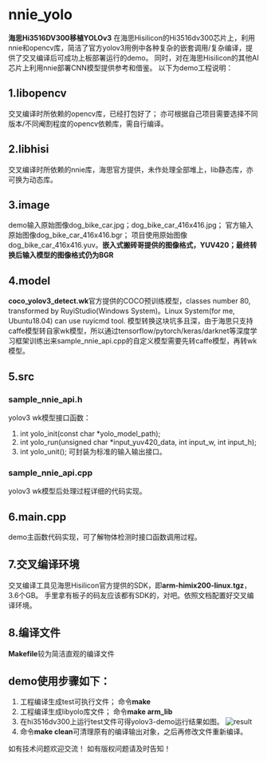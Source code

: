 # nnie_yolo
**海思Hi3516DV300移植YOLOv3**
在海思Hisilicon的Hi3516dv300芯片上，利用nnie和opencv库，简洁了官方yolov3用例中各种复杂的嵌套调用/复杂编译，提供了交叉编译后可成功上板部署运行的demo。
同时，对在海思Hisilicon的其他AI芯片上利用nnie部署CNN模型提供参考和借鉴。
以下为demo工程说明：

## 1.libopencv
交叉编译时所依赖的opencv库，已经打包好了；
亦可根据自己项目需要选择不同版本/不同阉割程度的opencv依赖库，需自行编译。

## 2.libhisi
交叉编译时所依赖的nnie库，海思官方提供，未作处理全部堆上，lib静态库，亦可换为动态库。

## 3.image
demo输入原始图像dog_bike_car.jpg；dog_bike_car_416x416.jpg；
官方输入原始图像dog_bike_car_416x416.bgr；
项目使用原始图像dog_bike_car_416x416.yuv。**嵌入式搬砖哥提供的图像格式，YUV420；最终转换后输入模型的图像格式仍为BGR**


## 4.model
**coco_yolov3_detect.wk**官方提供的COCO预训练模型，classes number 80, transformed by RuyiStudio(Windows System)。Linux System(for me, Ubuntu18.04) can use ruyicmd tool.
模型转换这块坑多且深，由于海思只支持caffe模型转自家wk模型，所以通过tensorflow/pytorch/keras/darknet等深度学习框架训练出来sample_nnie_api.cpp的自定义模型需要先转caffe模型，再转wk模型。

## 5.src
### sample_nnie_api.h
yolov3 wk模型接口函数：
1. int yolo_init(const char *yolo_model_path);
2. int yolo_run(unsigned char *input_yuv420_data, int input_w, int input_h);
3. int yolo_unit();
可封装为标准的输入输出接口。

### sample_nnie_api.cpp
yolov3 wk模型后处理过程详细的代码实现。


## 6.main.cpp
demo主函数代码实现，可了解物体检测时接口函数调用过程。

## 7.交叉编译环境
交叉编译工具见海思Hisilicon官方提供的SDK，即**arm-himix200-linux.tgz**，3.6个GB。
手里拿有板子的码友应该都有SDK的，对吧。依照文档配置好交叉编译环境。

## 8.编译文件
**Makefile**较为简洁直观的编译文件

## demo使用步骤如下：
1. 工程编译生成test可执行文件；
  命令**make**
2. 工程编译生成libyolo库文件；
  命令**make arm_lib**
3. 在hi3516dv300上运行test文件可得yolov3-demo运行结果如图。
![result]()
4. 命令**make clean**可清理原有的编译输出对象，之后再修改文件重新编译。

如有技术问题欢迎交流！
如有版权问题请及时告知！
